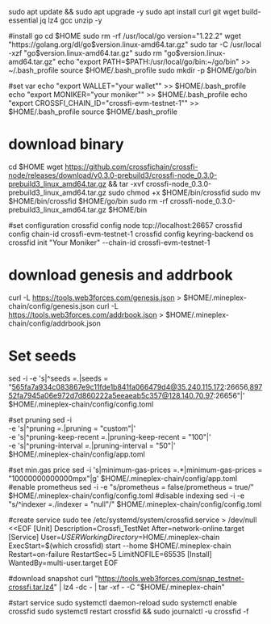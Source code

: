 sudo apt update && sudo apt upgrade -y
sudo apt install curl git wget build-essential jq lz4 gcc unzip -y

#install go
cd $HOME
sudo rm -rf /usr/local/go
version="1.22.2"
wget "https://golang.org/dl/go$version.linux-amd64.tar.gz"
sudo tar -C /usr/local -xzf "go$version.linux-amd64.tar.gz"
sudo rm "go$version.linux-amd64.tar.gz"
echo "export PATH=$PATH:/usr/local/go/bin:~/go/bin" >> ~/.bash_profile
source $HOME/.bash_profile
sudo mkdir -p $HOME/go/bin

#set var
echo "export WALLET="your wallet"" >> $HOME/.bash_profile
echo "export MONIKER="your moniker"" >> $HOME/.bash_profile
echo "export CROSSFI_CHAIN_ID="crossfi-evm-testnet-1"" >> $HOME/.bash_profile
source $HOME/.bash_profile

# download binary
cd $HOME
wget https://github.com/crossfichain/crossfi-node/releases/download/v0.3.0-prebuild3/crossfi-node_0.3.0-prebuild3_linux_amd64.tar.gz && tar -xvf crossfi-node_0.3.0-prebuild3_linux_amd64.tar.gz
sudo chmod +x $HOME/bin/crossfid
sudo mv $HOME/bin/crossfid $HOME/go/bin
sudo rm -rf crossfi-node_0.3.0-prebuild3_linux_amd64.tar.gz $HOME/bin

#set configuration 
crossfid config node tcp://localhost:26657
crossfid config chain-id crossfi-evm-testnet-1
crossfid config keyring-backend os
crossfid init "Your Moniker" --chain-id crossfi-evm-testnet-1

# download genesis and addrbook
curl -L https://tools.web3forces.com/genesis.json > $HOME/.mineplex-chain/config/genesis.json
curl -L https://tools.web3forces.com/addrbook.json > $HOME/.mineplex-chain/config/addrbook.json

# Set seeds
sed -i -e 's|^seeds *=.*|seeds = "565fa7a934c083867e9c11fde1b841fa066479d4@35.240.115.172:26656,89752fa7945a06e972d7d860222a5eeaeab5c357@128.140.70.97:26656"|' $HOME/.mineplex-chain/config/config.toml

#set pruning
sed -i \
  -e 's|^pruning *=.*|pruning = "custom"|' \
  -e 's|^pruning-keep-recent *=.*|pruning-keep-recent = "100"|' \
  -e 's|^pruning-interval *=.*|pruning-interval = "50"|' \
  $HOME/.mineplex-chain/config/app.toml

#set min.gas price 
sed -i 's|minimum-gas-prices =.*|minimum-gas-prices = "10000000000000mpx"|g' $HOME/.mineplex-chain/config/app.toml
#enable prometheus
sed -i -e "s/prometheus = false/prometheus = true/" $HOME/.mineplex-chain/config/config.toml
#disable indexing
sed -i -e "s/^indexer *=.*/indexer = \"null\"/" $HOME/.mineplex-chain/config/config.toml

#create service
sudo tee /etc/systemd/system/crossfid.service > /dev/null <<EOF
[Unit]
Description=Crossfi_TestNet
After=network-online.target
[Service]
User=$USER
WorkingDirectory=$HOME/.mineplex-chain
ExecStart=$(which crossfid) start --home $HOME/.mineplex-chain
Restart=on-failure
RestartSec=5
LimitNOFILE=65535
[Install]
WantedBy=multi-user.target
EOF

#download snapshot
curl "https://tools.web3forces.com/snap_testnet-crossfi.tar.lz4" | lz4 -dc - | tar -xf - -C "$HOME/.mineplex-chain"

#start service
sudo systemctl daemon-reload
sudo systemctl enable crossfid
sudo systemctl restart crossfid && sudo journalctl -u crossfid -f
